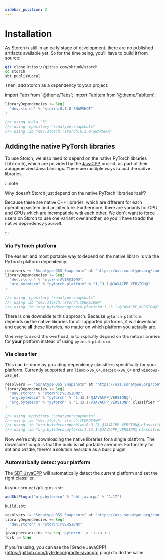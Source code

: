 ```yaml
---
sidebar_position: 2
---
```


# Installation

As Storch is still in an early stage of development, there are no published artifacts available yet. So for the time being, you'll have to
build it from source:

```bash
git clone https://github.com/sbrunk/storch
cd storch
sbt publishLocal
```

Then, add Storch as a dependency to your project:

import Tabs from '@theme/Tabs';
import TabItem from '@theme/TabItem';

<Tabs>
  <TabItem value="sbt" label="sbt" default>

```scala
libraryDependencies += Seq(
  "dev.storch" % "storch:0.1.0-SNAPSHOT"
)
```

  </TabItem>
  <TabItem value="scala-cli" label="Scala-CLI">

```scala
//> using scala "3"
//> using repository "sonatype:snapshots"
//> using lib "dev.storch::storch:0.1.0-SNAPSHOT"
```

  </TabItem>
</Tabs>

## Adding the native PyTorch libraries

To use Storch, we also need to depend on the native PyTorch libraries (LibTorch),
which are provided by the [JavaCPP](https://github.com/bytedeco/javacpp) project, as part of their autogenerated Java bindings.
There are multiple ways to add the native libraries.

:::note

Why doesn't Storch just depend on the native PyTorch libraries itself?

Because these are native C++ libraries, which are different for each operating system and architecture.
Furthermore, there are variants for CPU and GPUs which are incompatible with each other.
We don't want to force users on Storch to use one variant over another, so you'll have to add the native dependency yourself.

:::

### Via PyTorch platform

The easiest and most portable way to depend on the native library is via the PyTorch platform dependency:

<Tabs>
  <TabItem value="sbt" label="sbt" default>

```scala
resolvers += "Sonatype OSS Snapshots" at "https://oss.sonatype.org/content/repositories/snapshots"
libraryDependencies += Seq(
  "dev.storch" % "storch:@VERSION@",
  "org.bytedeco" % "pytorch-platform" % "1.13.1-@JAVACPP_VERSION@"
)
```

  </TabItem>
  <TabItem value="scala-cli" label="Scala-CLI">

```scala
//> using repository "sonatype:snapshots"
//> using lib "dev.storch::storch:@VERSION@"
//> using lib "org.bytedeco:pytorch-platform:1.13.1-@JAVACPP_VERSION@"
```

  </TabItem>
</Tabs>

There is one downside to this approach. Because `pytorch-platform` depends on the native libraries for all supported
platforms, it will download and cache **all** these libraries, no matter on which platform you actually are.

One way to avoid the overhead, is to explicitly depend on the native libraries for **your** platform instead of using
`pytorch-platform`.

### Via classifier

This can be done by providing dependency classifiers specifically for your platform.
Currently supported are `linux-x86_64`, `macosx-x86_64` and `windows-x86_64`.

<Tabs>
  <TabItem value="sbt" label="sbt" default>

```scala
resolvers += "Sonatype OSS Snapshots" at "https://oss.sonatype.org/content/repositories/snapshots"
libraryDependencies += Seq(
  "dev.storch" % "storch:@VERSION@",
  "org.bytedeco" % "pytorch" % "1.13.1-@JAVACPP_VERSION@",
  "org.bytedeco" % "pytorch" % "1.13.1-@JAVACPP_VERSION@" classifier "linux-x86_64"
)
```

  </TabItem>
  <TabItem value="scala-cli" label="Scala-CLI">

```scala
//> using repository "sonatype:snapshots"
//> using lib "dev.storch::storch:@VERSION@"
//> using lib "org.bytedeco:openblas:0.3.21-@JAVACPP_VERSION@,classifier=linux-x86_64"
//> using lib "org.bytedeco:pytorch:1.13.1-@JAVACPP_VERSION@,classifier=linux-x86_64"
```

  </TabItem>
</Tabs>

Now we're only downloading the native libraries for a single platform. The downside though is that the build is not portable anymore.
Fortunately for sbt and Gradle, there's a solution available as a build plugin.

### Automatically detect your platform

The [SBT-JavaCPP](https://github.com/bytedeco/sbt-javacpp) will automatically detect the current platform and set the right classifier.

In your `project/plugins.sbt`:

```scala
addSbtPlugin("org.bytedeco" % "sbt-javacpp" % "1.17")
```

`build.sbt`:
```scala
resolvers += "Sonatype OSS Snapshots" at "https://oss.sonatype.org/content/repositories/snapshots"
libraryDependencies += Seq(
  "dev.storch" % "storch:@VERSION@"
)
javaCppPresetLibs ++= Seq("pytorch" -> "1.13.1")
fork := true

```

If you're using, you can use the [Gradle JavaCPP](https://github.com/bytedeco/gradle-javacpp] plugin to do the same.
